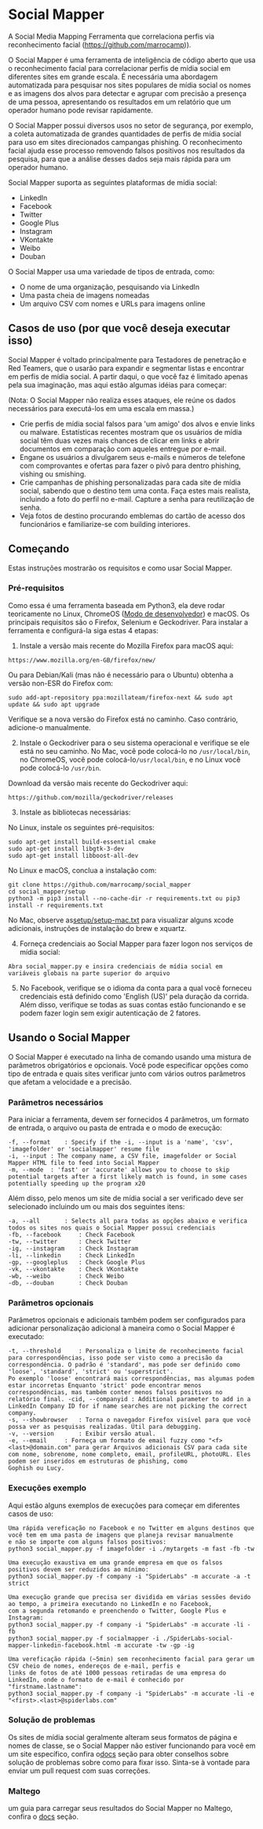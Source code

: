 # Social Mapper

A Social Media Mapping Ferramenta que correlaciona perfis via reconhecimento facial (https://github.com/marrocamp)).

O Social Mapper é uma ferramenta de inteligência de código aberto que usa o reconhecimento facial para correlacionar 
perfis de mídia social em diferentes sites em grande escala. É necessária uma abordagem automatizada para pesquisar 
nos sites populares de mídia social os nomes e as imagens dos alvos para detectar e agrupar com precisão a presença 
de uma pessoa, apresentando os resultados em um relatório que um operador humano pode revisar rapidamente.

O Social Mapper possui diversos usos no setor de segurança, por exemplo, a coleta automatizada de grandes 
quantidades de perfis de mídia social para uso em sites direcionados campangas phishing. 
O reconhecimento facial ajuda esse processo removendo falsos positivos nos resultados da pesquisa, para que a 
análise desses dados seja mais rápida para um operador humano.

Social Mapper suporta as seguintes plataformas de mídia social:

* LinkedIn
* Facebook
* Twitter
* Google Plus
* Instagram
* VKontakte
* Weibo
* Douban

O Social Mapper usa uma variedade de tipos de entrada, como:

* O nome de uma organização, pesquisando via LinkedIn
* Uma pasta cheia de imagens nomeadas
* Um arquivo CSV com nomes e URLs para imagens online

## Casos de uso (por que você deseja executar isso)

Social Mapper é voltado principalmente para Testadores de penetração e Red Teamers, que o usarão para expandir e
segmentar listas e encontrar em perfis de mídia social. A partir daqui, o que você faz é limitado apenas pela sua 
imaginação, mas aqui estão algumas idéias para começar:

(Nota: O Social Mapper não realiza esses ataques, ele reúne os dados necessários para executá-los em uma escala em massa.)

* Crie perfis de mídia social falsos para 'um amigo' dos alvos e envie links ou malware. Estatísticas recentes
mostram que os usuários de mídia social têm duas vezes mais chances de clicar em links e abrir documentos em comparação 
com aqueles entregue por e-mail.
* Engane os usuários a divulgarem seus e-mails e números de telefone com comprovantes e ofertas para fazer o pivô
para dentro phishing, vishing ou smishing.
* Crie campanhas de phishing personalizadas para cada site de mídia social, sabendo que o destino tem uma conta. Faça estes mais
realista, incluindo a foto do perfil no e-mail. Capture a senha para reutilização de senha.
* Veja fotos de destino procurando emblemas do cartão de acesso dos funcionários e familiarize-se com building interiores.

## Começando

Estas instruções mostrarão os requisitos e como usar Social Mapper.

### Pré-requisitos

Como essa é uma ferramenta baseada em Python3, ela deve rodar teoricamente no Linux, 
ChromeOS ([Modo de desenvolvedor](https://www.chromium.org/chromium-os/developer-information-for-chrome-os-devices/generic)) 
e macOS. Os principais requisitos são o Firefox, Selenium e Geckodriver. Para instalar a ferramenta e configurá-la
siga estas 4 etapas:

1) Instale a versão mais recente do Mozilla Firefox para macOS aqui:

```
https://www.mozilla.org/en-GB/firefox/new/
```

Ou para Debian/Kali (mas não é necessário para o Ubuntu) obtenha a versão  non-ESR do Firefox com:
```
sudo add-apt-repository ppa:mozillateam/firefox-next && sudo apt update && sudo apt upgrade
```

Verifique se a nova versão do Firefox está no caminho. Caso contrário, adicione-o manualmente.

2) Instale o Geckodriver para o seu sistema operacional e verifique se ele está no seu caminho. No Mac, você pode colocá-lo
no `/usr/local/bin`, no ChromeOS, você pode colocá-lo`/usr/local/bin`, e no Linux você pode colocá-lo `/usr/bin`.

Download da versão mais recente do Geckodriver aqui:

```
https://github.com/mozilla/geckodriver/releases
```

3) Instale as bibliotecas necessárias:

No Linux, instale os seguintes pré-requisitos:
```
sudo apt-get install build-essential cmake
sudo apt-get install libgtk-3-dev
sudo apt-get install libboost-all-dev
```

No Linux e macOS, conclua a instalação com:

```
git clone https://github.com/marrocamp/social_mapper
cd social_mapper/setup
python3 -m pip3 install --no-cache-dir -r requirements.txt ou pip3 install -r requirements.txt
```

No Mac, observe as[setup/setup-mac.txt](setup/setup-mac.txt) para visualizar alguns xcode adicionais,
instruções de instalação do brew e xquartz.

4) Forneça credenciais ao Social Mapper para fazer logon nos serviços de mídia social:

```
Abra social_mapper.py e insira credenciais de mídia social em variáveis globais na parte superior do arquivo
```

5) No Facebook, verifique se o idioma da conta para a qual você forneceu credenciais está definido como 'English (US)' 
pela duração da corrida. Além disso, verifique se todas as suas contas estão funcionando e se podem fazer login
sem exigir autenticação de 2 fatores. 

## Usando o Social Mapper

O Social Mapper é executado na linha de comando usando uma mistura de parâmetros obrigatórios e opcionais. Você pode especificar opções
como tipo de entrada e quais sites verificar junto com vários outros parâmetros que afetam a velocidade e a precisão.

### Parâmetros necessários

Para iniciar a ferramenta, devem ser fornecidos 4 parâmetros, um formato de entrada, o arquivo ou pasta de entrada e o
modo de execução:

```
-f, --format	: Specify if the -i, --input is a 'name', 'csv', 'imagefolder' or 'socialmapper' resume file
-i, --input	: The company name, a CSV file, imagefolder or Social Mapper HTML file to feed into Social Mapper
-m, --mode	: 'fast' or 'accurate' allows you to choose to skip potential targets after a first likely match is found, in some cases potentially speeding up the program x20
```

Além disso, pelo menos um site de mídia social a ser verificado deve ser selecionado incluindo um ou mais dos 
seguintes itens:

```
-a, --all		: Selects all para todas as opções abaixo e verifica todos os sites nos quais o Social Mapper possui credenciais
-fb, --facebook		: Check Facebook
-tw, --twitter		: Check Twitter
-ig, --instagram	: Check Instagram
-li, --linkedin		: Check LinkedIn
-gp, --googleplus	: Check Google Plus
-vk, --vkontakte	: Check VKontakte
-wb, --weibo		: Check Weibo
-db, --douban		: Check Douban
```

### Parâmetros opcionais

Parâmetros opcionais e adicionais também podem ser configurados para adicionar personalização adicional à maneira como 
o Social Mapper é executado:

```
-t, --threshold		: Personaliza o limite de reconhecimento facial para correspondências, isso pode ser visto como a precisão da correspondência. O padrão é 'standard', mas pode ser definido como 'loose', 'standard', 'strict' ou 'superstrict'. 
Po exemplo 'loose' encontrará mais correspondências, mas algumas podem estar incorretas Enquanto 'strict' pode encontrar menos correspondências, mas também conter menos falsos positivos no relatório final. -cid, --companyid	: Additional parameter to add in a LinkedIn Company ID for if name searches are not picking the correct company.
-s, --showbrowser	: Torna o navegador Firefox visível para que você possa ver as pesquisas realizadas. Útil para debugging.
-v, --version		: Exibir versão atual.
-e, --email		: Forneça um formato de email fuzzy como "<f><last>@domain.com" para gerar Arquivos adicionais CSV para cada site
com nome, sobrenome, nome completo, email, profileURL, photoURL. Eles podem ser inseridos em estruturas de phishing, como
Gophish ou Lucy.
```

### Execuções exemplo

Aqui estão alguns exemplos de execuções para começar em diferentes casos de uso:

```
Uma rápida vereficação no Facebook e no Twitter em alguns destinos que você tem em uma pasta de imagens que planeja revisar manualmente
e não se importe com alguns falsos positivos:
python3 social_mapper.py -f imagefolder -i ./mytargets -m fast -fb -tw

Uma execução exaustiva em uma grande empresa em que os falsos positivos devem ser reduzidos ao mínimo:
python3 social_mapper.py -f company -i "SpiderLabs" -m accurate -a -t strict

Uma execução grande que precisa ser dividida em várias sessões devido ao tempo, a primeira executando no LinkedIn e no Facebook,
com a segunda retomando e preenchendo o Twitter, Google Plus e Instagram:
python3 social_mapper.py -f company -i "SpiderLabs" -m accurate -li -fb
python3 social_mapper.py -f socialmapper -i ./SpiderLabs-social-mapper-linkedin-facebook.html -m accurate -tw -gp -ig

Uma vereficação rápida (~5min) sem reconhecimento facial para gerar um CSV cheio de nomes, endereços de e-mail, perfis e
links de fotos de até 1000 pessoas retiradas de uma empresa do LinkedIn, onde o formato de e-mail é conhecido por "firstname.lastname":
python3 social_mapper.py -f company -i "SpiderLabs" -m accurate -li -e "<first>.<last>@spiderlabs.com"
```

### Solução de problemas

Os sites de mídia social geralmente alteram seus formatos de página e nomes de classe, se o Social Mapper não estiver funcionando para você em um 
site específico, confira o[docs](docs/TroubleShooting_Social_Mapper) seção para obter conselhos sobre solução de problemas sobre como 
para fixar isso. Sinta-se à vontade para enviar um pull request com suas correções.

### Maltego

um guia para carregar seus resultados do Social Mapper no Maltego, confira o [docs](docs/Maltego_Import_Guide) 
seção.


